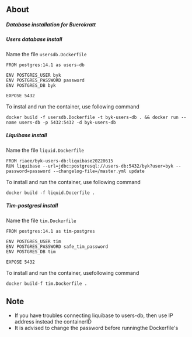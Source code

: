 ## About
##### Database installation for Buerokratt

##### Users database install

Name the file `usersdb.Dockerfile`
```
FROM postgres:14.1 as users-db

ENV POSTGRES_USER byk
ENV POSTGRES_PASSWORD password
ENV POSTGRES_DB byk

EXPOSE 5432
```
To instal and run the container, use following command
```
docker build -f usersdb.Dockerfile -t byk-users-db . && docker run --name users-db -p 5432:5432 -d byk-users-db
```


##### Liquibase install

Name the file `liquid.Dockerfile`
```
FROM riaee/byk-users-db:liquibase20220615
RUN liquibase --url=jdbc:postgresql://users-db:5432/byk?user=byk --password=password --changelog-file=/master.yml update

```

To install and run the container, use following command
```
docker build -f liquid.Docerfile .
```

##### Tim-postgresl install

Name the file `tim.Dockerfile`

```
FROM postgres:14.1 as tim-postgres

ENV POSTGRES_USER tim
ENV POSTGRES_PASSWORD safe_tim_password
ENV POSTGRES_DB tim

EXPOSE 5432
```

To install and run the container, usefollowing command

```
docker build-f tim.Dockerfile .
```

## Note
- If you have troubles connecting liquibase to users-db, then use IP address instead the containerID
- It is advised to change the password before runningthe Dockerfile's

